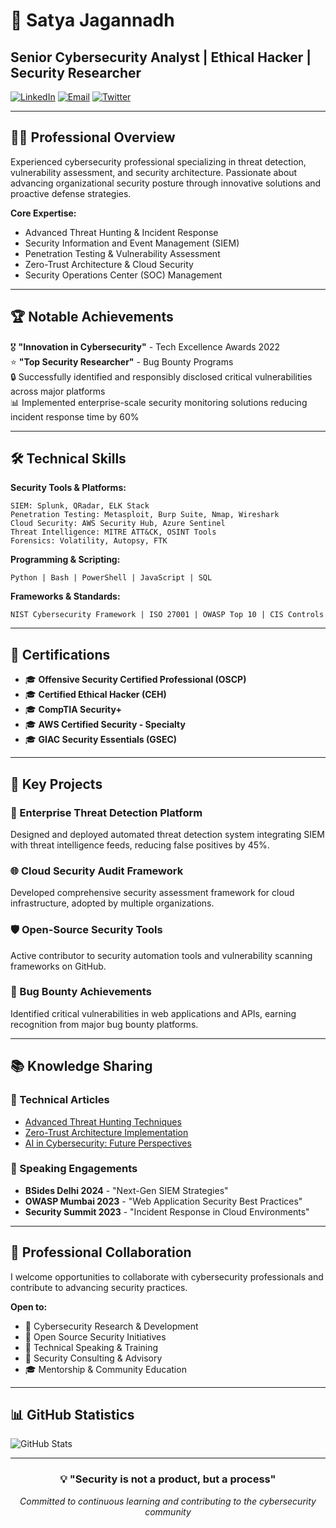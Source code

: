 # 🎯 Satya Jagannadh
## Senior Cybersecurity Analyst | Ethical Hacker | Security Researcher

[![LinkedIn](https://img.shields.io/badge/LinkedIn-0077B5?style=flat-square&logo=linkedin&logoColor=white)](https://www.linkedin.com/in/satyadvv/)
[![Email](https://img.shields.io/badge/Email-D14836?style=flat-square&logo=gmail&logoColor=white)](mailto:demo.cybertesting@gmail.com)
[![Twitter](https://img.shields.io/badge/Twitter-1DA1F2?style=flat-square&logo=twitter&logoColor=white)](https://twitter.com/cronycybersec)

---

## 👨‍💻 Professional Overview

Experienced cybersecurity professional specializing in threat detection, vulnerability assessment, and security architecture. Passionate about advancing organizational security posture through innovative solutions and proactive defense strategies.

**Core Expertise:**
- Advanced Threat Hunting & Incident Response
- Security Information and Event Management (SIEM)
- Penetration Testing & Vulnerability Assessment
- Zero-Trust Architecture & Cloud Security
- Security Operations Center (SOC) Management

---

## 🏆 Notable Achievements

🎖️ **"Innovation in Cybersecurity"** - Tech Excellence Awards 2022  
⭐ **"Top Security Researcher"** - Bug Bounty Programs  
🔒 Successfully identified and responsibly disclosed critical vulnerabilities across major platforms  
📊 Implemented enterprise-scale security monitoring solutions reducing incident response time by 60%

---

## 🛠️ Technical Skills

**Security Tools & Platforms:**
```
SIEM: Splunk, QRadar, ELK Stack
Penetration Testing: Metasploit, Burp Suite, Nmap, Wireshark
Cloud Security: AWS Security Hub, Azure Sentinel
Threat Intelligence: MITRE ATT&CK, OSINT Tools
Forensics: Volatility, Autopsy, FTK
```

**Programming & Scripting:**
```
Python | Bash | PowerShell | JavaScript | SQL
```

**Frameworks & Standards:**
```
NIST Cybersecurity Framework | ISO 27001 | OWASP Top 10 | CIS Controls
```

---

## 📜 Certifications

- 🎓 **Offensive Security Certified Professional (OSCP)**
- 🎓 **Certified Ethical Hacker (CEH)**
- 🎓 **CompTIA Security+**
- 🎓 **AWS Certified Security - Specialty**
- 🎓 **GIAC Security Essentials (GSEC)**

---

## 💼 Key Projects

### 🔐 Enterprise Threat Detection Platform
Designed and deployed automated threat detection system integrating SIEM with threat intelligence feeds, reducing false positives by 45%.

### 🌐 Cloud Security Audit Framework
Developed comprehensive security assessment framework for cloud infrastructure, adopted by multiple organizations.

### 🛡️ Open-Source Security Tools
Active contributor to security automation tools and vulnerability scanning frameworks on GitHub.

### 🎯 Bug Bounty Achievements
Identified critical vulnerabilities in web applications and APIs, earning recognition from major bug bounty platforms.

---

## 📚 Knowledge Sharing

### 📝 Technical Articles
- [Advanced Threat Hunting Techniques](https://example.com/blog1)
- [Zero-Trust Architecture Implementation](https://example.com/blog2)
- [AI in Cybersecurity: Future Perspectives](https://example.com/blog3)

### 🎤 Speaking Engagements
- **BSides Delhi 2024** - "Next-Gen SIEM Strategies"
- **OWASP Mumbai 2023** - "Web Application Security Best Practices"
- **Security Summit 2023** - "Incident Response in Cloud Environments"

---

## 🤝 Professional Collaboration

I welcome opportunities to collaborate with cybersecurity professionals and contribute to advancing security practices.

**Open to:**
- 🤖 Cybersecurity Research & Development
- 🎯 Open Source Security Initiatives
- 🎤 Technical Speaking & Training
- 🏢 Security Consulting & Advisory
- 🎓 Mentorship & Community Education

---

## 📊 GitHub Statistics

![GitHub Stats](https://github-readme-stats.vercel.app/api?username=Satya-dvv&show_icons=true&theme=dark&hide_border=true)

---

<div align="center">

### 💡 "Security is not a product, but a process"

*Committed to continuous learning and contributing to the cybersecurity community*

</div>

